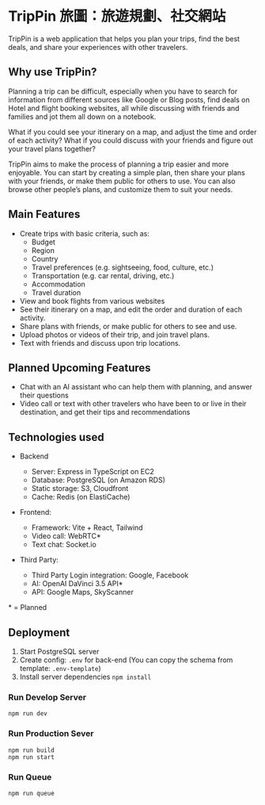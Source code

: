 # TripPin 旅圖：旅遊規劃、社交網站

TripPin is a web application that helps you plan your trips, find the best deals, and share your experiences with other travelers.

## Why use TripPin?

Planning a trip can be difficult, especially when you have to search for information from different sources like Google or Blog posts, find deals on Hotel and flight booking websites, all while discussing with friends and families and jot them all down on a notebook.

What if you could see your itinerary on a map, and adjust the time and order of each activity? What if you could discuss with your friends and figure out your travel plans together?

TripPin aims to make the process of planning a trip easier and more enjoyable. You can start by creating a simple plan, then share your plans with your friends, or make them public for others to use. You can also browse other people’s plans, and customize them to suit your needs.

## Main Features

- Create trips with basic criteria, such as:
  - Budget
  - Region
  - Country
  - Travel preferences (e.g. sightseeing, food, culture, etc.)
  - Transportation (e.g. car rental, driving, etc.)
  - Accommodation
  - Travel duration
- View and book flights from various websites
- See their itinerary on a map, and edit the order and duration of each activity.
- Share plans with friends, or make public for others to see and use.
- Upload photos or videos of their trip, and join travel plans.
- Text with friends and discuss upon trip locations.

## Planned Upcoming Features

- Chat with an AI assistant who can help them with planning, and answer their questions
- Video call or text with other travelers who have been to or live in their destination, and get their tips and recommendations

## Technologies used

- Backend

  - Server: Express in TypeScript on EC2
  - Database: PostgreSQL (on Amazon RDS)
  - Static storage: S3, Cloudfront
  - Cache: Redis (on ElastiCache)

- Frontend:

  - Framework: Vite + React, Tailwind
  - Video call: WebRTC\*
  - Text chat: Socket.io

- Third Party:
  - Third Party Login integration: Google, Facebook
  - AI: OpenAI DaVinci 3.5 API\*
  - API: Google Maps, SkyScanner

\* = Planned

## Deployment

1. Start PostgreSQL server
2. Create config: `.env` for back-end (You can copy the schema from template: `.env-template`)
3. Install server dependencies `npm install`

### Run Develop Server

```
npm run dev
```

### Run Production Sever

```
npm run build
npm run start
```

### Run Queue

```
npm run queue
```
